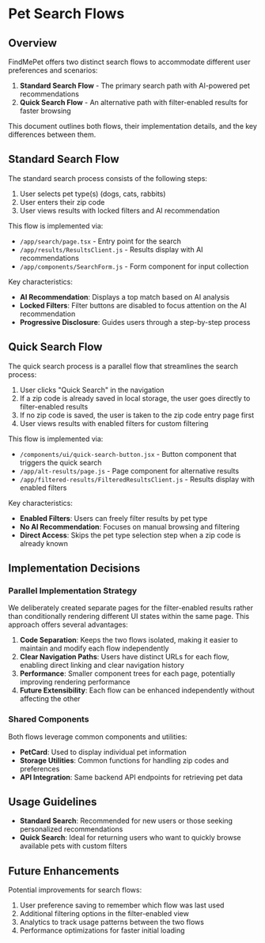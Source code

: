# Pet Search Flows

## Overview

FindMePet offers two distinct search flows to accommodate different user preferences and scenarios:

1. **Standard Search Flow** - The primary search path with AI-powered pet recommendations
2. **Quick Search Flow** - An alternative path with filter-enabled results for faster browsing

This document outlines both flows, their implementation details, and the key differences between them.

## Standard Search Flow

The standard search process consists of the following steps:

1. User selects pet type(s) (dogs, cats, rabbits)
2. User enters their zip code
3. User views results with locked filters and AI recommendation

This flow is implemented via:
- `/app/search/page.tsx` - Entry point for the search
- `/app/results/ResultsClient.js` - Results display with AI recommendations
- `/app/components/SearchForm.js` - Form component for input collection

Key characteristics:
- **AI Recommendation**: Displays a top match based on AI analysis
- **Locked Filters**: Filter buttons are disabled to focus attention on the AI recommendation
- **Progressive Disclosure**: Guides users through a step-by-step process

## Quick Search Flow

The quick search process is a parallel flow that streamlines the search process:

1. User clicks "Quick Search" in the navigation
2. If a zip code is already saved in local storage, the user goes directly to filter-enabled results
3. If no zip code is saved, the user is taken to the zip code entry page first
4. User views results with enabled filters for custom filtering

This flow is implemented via:
- `/components/ui/quick-search-button.jsx` - Button component that triggers the quick search
- `/app/alt-results/page.js` - Page component for alternative results
- `/app/filtered-results/FilteredResultsClient.js` - Results display with enabled filters

Key characteristics:
- **Enabled Filters**: Users can freely filter results by pet type
- **No AI Recommendation**: Focuses on manual browsing and filtering
- **Direct Access**: Skips the pet type selection step when a zip code is already known

## Implementation Decisions

### Parallel Implementation Strategy

We deliberately created separate pages for the filter-enabled results rather than conditionally rendering different UI states within the same page. This approach offers several advantages:

1. **Code Separation**: Keeps the two flows isolated, making it easier to maintain and modify each flow independently
2. **Clear Navigation Paths**: Users have distinct URLs for each flow, enabling direct linking and clear navigation history
3. **Performance**: Smaller component trees for each page, potentially improving rendering performance
4. **Future Extensibility**: Each flow can be enhanced independently without affecting the other

### Shared Components

Both flows leverage common components and utilities:

- **PetCard**: Used to display individual pet information
- **Storage Utilities**: Common functions for handling zip codes and preferences
- **API Integration**: Same backend API endpoints for retrieving pet data

## Usage Guidelines

- **Standard Search**: Recommended for new users or those seeking personalized recommendations
- **Quick Search**: Ideal for returning users who want to quickly browse available pets with custom filters

## Future Enhancements

Potential improvements for search flows:

1. User preference saving to remember which flow was last used
2. Additional filtering options in the filter-enabled view
3. Analytics to track usage patterns between the two flows
4. Performance optimizations for faster initial loading

